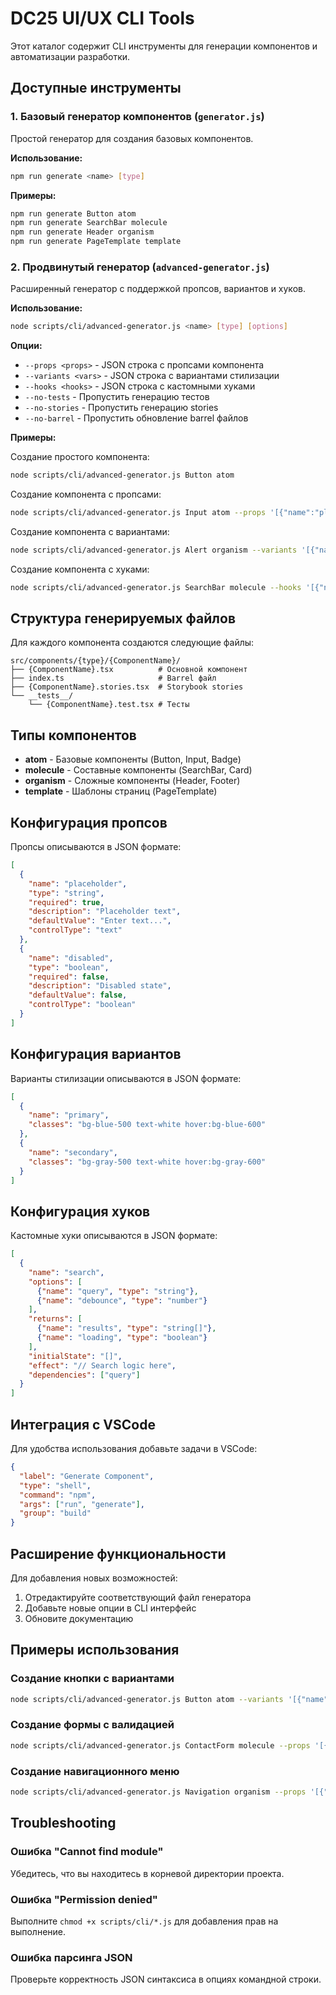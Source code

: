 # DC25 UI/UX CLI Tools

Этот каталог содержит CLI инструменты для генерации компонентов и автоматизации разработки.

## Доступные инструменты

### 1. Базовый генератор компонентов (`generator.js`)

Простой генератор для создания базовых компонентов.

**Использование:**
```bash
npm run generate <name> [type]
```

**Примеры:**
```bash
npm run generate Button atom
npm run generate SearchBar molecule
npm run generate Header organism
npm run generate PageTemplate template
```

### 2. Продвинутый генератор (`advanced-generator.js`)

Расширенный генератор с поддержкой пропсов, вариантов и хуков.

**Использование:**
```bash
node scripts/cli/advanced-generator.js <name> [type] [options]
```

**Опции:**
- `--props <props>` - JSON строка с пропсами компонента
- `--variants <vars>` - JSON строка с вариантами стилизации
- `--hooks <hooks>` - JSON строка с кастомными хуками
- `--no-tests` - Пропустить генерацию тестов
- `--no-stories` - Пропустить генерацию stories
- `--no-barrel` - Пропустить обновление barrel файлов

**Примеры:**

Создание простого компонента:
```bash
node scripts/cli/advanced-generator.js Button atom
```

Создание компонента с пропсами:
```bash
node scripts/cli/advanced-generator.js Input atom --props '[{"name":"placeholder","type":"string","required":true,"description":"Placeholder text"}]'
```

Создание компонента с вариантами:
```bash
node scripts/cli/advanced-generator.js Alert organism --variants '[{"name":"success","classes":"bg-green-100 text-green-800"},{"name":"error","classes":"bg-red-100 text-red-800"}]'
```

Создание компонента с хуками:
```bash
node scripts/cli/advanced-generator.js SearchBar molecule --hooks '[{"name":"search","options":[{"name":"query","type":"string"}],"returns":[{"name":"results","type":"string[]"}]}]'
```

## Структура генерируемых файлов

Для каждого компонента создаются следующие файлы:

```
src/components/{type}/{ComponentName}/
├── {ComponentName}.tsx          # Основной компонент
├── index.ts                     # Barrel файл
├── {ComponentName}.stories.tsx  # Storybook stories
└── __tests__/
    └── {ComponentName}.test.tsx # Тесты
```

## Типы компонентов

- **atom** - Базовые компоненты (Button, Input, Badge)
- **molecule** - Составные компоненты (SearchBar, Card)
- **organism** - Сложные компоненты (Header, Footer)
- **template** - Шаблоны страниц (PageTemplate)

## Конфигурация пропсов

Пропсы описываются в JSON формате:

```json
[
  {
    "name": "placeholder",
    "type": "string",
    "required": true,
    "description": "Placeholder text",
    "defaultValue": "Enter text...",
    "controlType": "text"
  },
  {
    "name": "disabled",
    "type": "boolean",
    "required": false,
    "description": "Disabled state",
    "defaultValue": false,
    "controlType": "boolean"
  }
]
```

## Конфигурация вариантов

Варианты стилизации описываются в JSON формате:

```json
[
  {
    "name": "primary",
    "classes": "bg-blue-500 text-white hover:bg-blue-600"
  },
  {
    "name": "secondary",
    "classes": "bg-gray-500 text-white hover:bg-gray-600"
  }
]
```

## Конфигурация хуков

Кастомные хуки описываются в JSON формате:

```json
[
  {
    "name": "search",
    "options": [
      {"name": "query", "type": "string"},
      {"name": "debounce", "type": "number"}
    ],
    "returns": [
      {"name": "results", "type": "string[]"},
      {"name": "loading", "type": "boolean"}
    ],
    "initialState": "[]",
    "effect": "// Search logic here",
    "dependencies": ["query"]
  }
]
```

## Интеграция с VSCode

Для удобства использования добавьте задачи в VSCode:

```json
{
  "label": "Generate Component",
  "type": "shell",
  "command": "npm",
  "args": ["run", "generate"],
  "group": "build"
}
```

## Расширение функциональности

Для добавления новых возможностей:

1. Отредактируйте соответствующий файл генератора
2. Добавьте новые опции в CLI интерфейс
3. Обновите документацию

## Примеры использования

### Создание кнопки с вариантами

```bash
node scripts/cli/advanced-generator.js Button atom --variants '[{"name":"primary","classes":"bg-blue-500 text-white"},{"name":"secondary","classes":"bg-gray-500 text-white"}]'
```

### Создание формы с валидацией

```bash
node scripts/cli/advanced-generator.js ContactForm molecule --props '[{"name":"onSubmit","type":"(data: FormData) => void","required":true}]' --hooks '[{"name":"form","options":[{"name":"schema","type":"z.ZodSchema"}],"returns":[{"name":"register","type":"Function"},{"name":"handleSubmit","type":"Function"}]}]'
```

### Создание навигационного меню

```bash
node scripts/cli/advanced-generator.js Navigation organism --props '[{"name":"items","type":"MenuItem[]","required":true},{"name":"activeItem","type":"string"}]' --variants '[{"name":"horizontal","classes":"flex-row"},{"name":"vertical","classes":"flex-col"}]'
```

## Troubleshooting

### Ошибка "Cannot find module"
Убедитесь, что вы находитесь в корневой директории проекта.

### Ошибка "Permission denied"
Выполните `chmod +x scripts/cli/*.js` для добавления прав на выполнение.

### Ошибка парсинга JSON
Проверьте корректность JSON синтаксиса в опциях командной строки.
